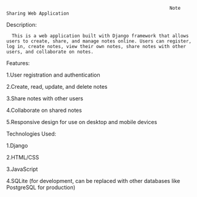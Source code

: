                                                                 Note Sharing Web Application
Description:

      This is a web application built with Django framework that allows users to create, share, and manage notes online. Users can register, log in, create notes, view their own notes, share notes with other users, and collaborate on notes.
Features:

1.User registration and authentication

2.Create, read, update, and delete notes

3.Share notes with other users

4.Collaborate on shared notes

5.Responsive design for use on desktop and mobile devices

Technologies Used:

1.Django

2.HTML/CSS

3.JavaScript

4.SQLite (for development, can be replaced with other databases like PostgreSQL for production)

